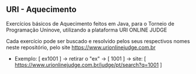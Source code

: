 ## URI - Aquecimento
Exercícios básicos de Aquecimento feitos em Java, para o Torneio de Programação Uninove, utilizando a plataforma URI ONLINE JUDGE

Cada exercício pode ser buscado e resolvido pelos seus respectivos nomes neste repositório, pelo site https://www.urionlinejudge.com.br
  - Exemplo: 
    [ ex1001 ] -> retirar o "ex" -> [ 1001 ] -> site: [ https://www.urionlinejudge.com.br/judge/pt/search?q=1001 ]
  
  
  
